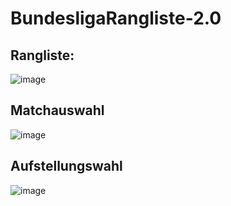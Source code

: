 # BundesligaRangliste-2.0

## Rangliste:
![image](https://user-images.githubusercontent.com/87905364/184099363-af8249c6-a820-4f88-a653-85d40534f6b8.png)

## Matchauswahl
![image](https://user-images.githubusercontent.com/87905364/184099477-d7963eeb-841b-49bc-8818-3d962a17378d.png)

## Aufstellungswahl
![image](https://user-images.githubusercontent.com/87905364/184099675-65606873-d796-46a5-8ef3-36f31169bd2e.png)
